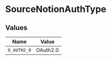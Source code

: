 # SourceNotionAuthType


## Values

| Name        | Value       |
| ----------- | ----------- |
| `O_AUTH2_0` | OAuth2.0    |
